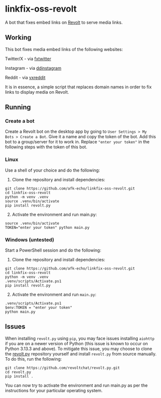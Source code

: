 # linkfix-oss-revolt
A bot that fixes embed links on [Revolt](https://revolt.chat) to serve media links.

## Working
This bot fixes media embed links of the following websites:

Twitter/X - via [fxtwitter](https://github.com/FixTweet/FixTweet)

Instagram - via [ddinstagram](https://github.com/Wikidepia/InstaFix)

Reddit - via [vxreddit](https://github.com/dylanpdx/vxReddit)

It is in essence, a simple script that replaces domain names in order to fix links to display media on Revolt.

## Running
### Create a bot
Create a Revolt bot on the desktop app by going to `User Settings > My Bots > Create a Bot`. Give it a name and copy the token of the bot. Add this bot to a group/server for it to work in. Replace `"enter your token"` in the following steps with the token of this bot. 

### Linux
Use a shell of your choice and do the following:
1. Clone the repository and install dependencies:
````
git clone https://github.com/afk-echo/linkfix-oss-revolt.git
cd linkfix-oss-revolt
python -m venv .venv
source .venv/bin/activate
pip install revolt.py
````
2. Activate the environment and run main.py:
````
source .venv/bin/activate
TOKEN="enter your token" python main.py
````

### Windows (untested)
Start a PowerShell session and do the following:
1. Clone the repository and install dependencies:
````
git clone https://github.com/afk-echo/linkfix-oss-revolt.git
cd linkfix-oss-revolt
python -m venv .venv
.venv/scripts/Activate.ps1
pip install revolt.py
````
2. Activate the environment and run `main.py`:
````
.venv/scripts/Activate.ps1
$env:TOKEN = "enter your token"
python main.py
````

## Issues
When installing `revolt.py` using `pip`, you may face issues installing `aiohttp` if you are on a newer version of Python (this issue is known to occur on Python 3.13.3 and above). To mitigate this issue, you may choose to clone the [revolt.py](https://github.com/revoltchat/revolt.py/tree/master) repository yourself and install `revolt.py` from source manually. To do this, run the following:

````
git clone https://github.com/revoltchat/revolt.py.git
cd revolt.py
pip install .
````

You can now try to activate the environment and run main.py as per the instructions for your particular operating system.

